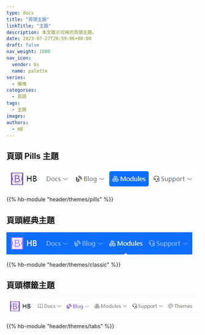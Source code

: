 ```yaml
---
type: docs
title: "頁頭主題"
linkTitle: "主題"
description: 本文展示可用的頁頭主題。 
date: 2023-07-27T20:59:06+08:00
draft: false
nav_weight: 1000
nav_icon:
  vendor: bs
  name: palette
series:
  - 模塊
categories:
  - 頁頭
tags:
  - 主題
images:
authors:
  - HB
---
```


## 頁頭 Pills 主題

![頁頭 Pills 主題](pills.png#center)

{{% hb-module "header/themes/pills" %}}

## 頁頭經典主題

![頁頭經典主題](classic.png#center)

{{% hb-module "header/themes/classic" %}}

## 頁頭標籤主題

![頁頭標籤主題](tabs.png#center)

{{% hb-module "header/themes/tabs" %}}
